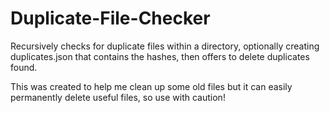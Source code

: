 # Duplicate-File-Checker
Recursively checks for duplicate files within a directory, optionally creating duplicates.json that contains the hashes, then offers to delete duplicates found.

This was created to help me clean up some old files but it can easily permanently delete useful files, so use with caution!
